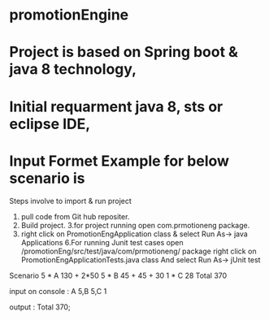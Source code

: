 # promotionEngine
# Project is based on Spring boot & java 8 technology,
# Initial requarment java 8, sts or eclipse IDE,
# Input Formet Example for below scenario is 

Steps involve to import & run project

1. pull code from Git hub repositer.
2. Build project.
3.for project running open com.prmotioneng package.
4. right click on PromotionEngApplication class & select Run As-> java Applications
6.For running Junit  test cases
open /promotionEng/src/test/java/com/prmotioneng/ package 
right click on PromotionEngApplicationTests.java class 
And select Run As-> jUnit test


Scenario 
5 * A 130 + 2*50
5 * B 45 + 45 + 30
1 * C 28
Total 370

input on console :
A 5,B 5,C 1

output :
Total 370;
